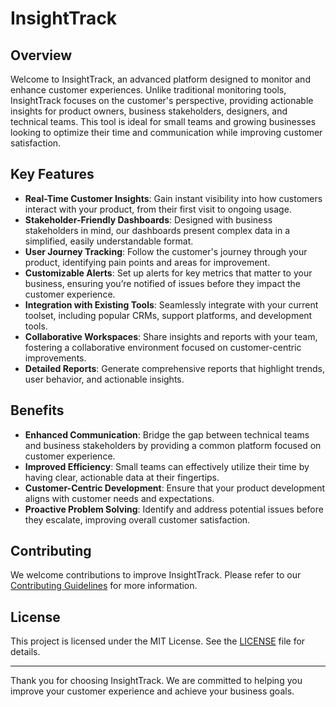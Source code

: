 # InsightTrack

## Overview

Welcome to InsightTrack, an advanced platform designed to monitor and enhance customer experiences. Unlike traditional monitoring tools, InsightTrack focuses on the customer's perspective, providing actionable insights for product owners, business stakeholders, designers, and technical teams. This tool is ideal for small teams and growing businesses looking to optimize their time and communication while improving customer satisfaction.

## Key Features

- **Real-Time Customer Insights**: Gain instant visibility into how customers interact with your product, from their first visit to ongoing usage.
- **Stakeholder-Friendly Dashboards**: Designed with business stakeholders in mind, our dashboards present complex data in a simplified, easily understandable format.
- **User Journey Tracking**: Follow the customer's journey through your product, identifying pain points and areas for improvement.
- **Customizable Alerts**: Set up alerts for key metrics that matter to your business, ensuring you’re notified of issues before they impact the customer experience.
- **Integration with Existing Tools**: Seamlessly integrate with your current toolset, including popular CRMs, support platforms, and development tools.
- **Collaborative Workspaces**: Share insights and reports with your team, fostering a collaborative environment focused on customer-centric improvements.
- **Detailed Reports**: Generate comprehensive reports that highlight trends, user behavior, and actionable insights.

## Benefits

- **Enhanced Communication**: Bridge the gap between technical teams and business stakeholders by providing a common platform focused on customer experience.
- **Improved Efficiency**: Small teams can effectively utilize their time by having clear, actionable data at their fingertips.
- **Customer-Centric Development**: Ensure that your product development aligns with customer needs and expectations.
- **Proactive Problem Solving**: Identify and address potential issues before they escalate, improving overall customer satisfaction.

## Contributing

We welcome contributions to improve InsightTrack. Please refer to our [Contributing Guidelines](#) for more information.

## License

This project is licensed under the MIT License. See the [LICENSE](#) file for details.

---

Thank you for choosing InsightTrack. We are committed to helping you improve your customer experience and achieve your business goals.